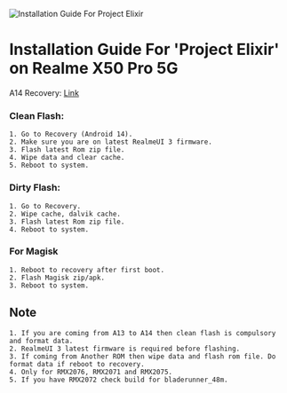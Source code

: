 ![Installation Guide For Project Elixir](https://i.imgur.com/42LxtAl.png)

# Installation Guide For 'Project Elixir' on Realme X50 Pro 5G

A14 Recovery: [Link](https://www.pling.com/p/1945031/)

### Clean Flash:
```
1. Go to Recovery (Android 14).
2. Make sure you are on latest RealmeUI 3 firmware.
3. Flash latest Rom zip file.
4. Wipe data and clear cache.
5. Reboot to system.
```

### Dirty Flash:
```
1. Go to Recovery.
2. Wipe cache, dalvik cache.
3. Flash latest Rom zip file.
4. Reboot to system.
```

### For Magisk
```
1. Reboot to recovery after first boot.
2. Flash Magisk zip/apk.
3. Reboot to system.
```

## Note
```
1. If you are coming from A13 to A14 then clean flash is compulsory and format data.
2. RealmeUI 3 latest firmware is required before flashing. 
3. If coming from Another ROM then wipe data and flash rom file. Do format data if reboot to recovery.
4. Only for RMX2076, RMX2071 and RMX2075.
5. If you have RMX2072 check build for bladerunner_48m.
```
